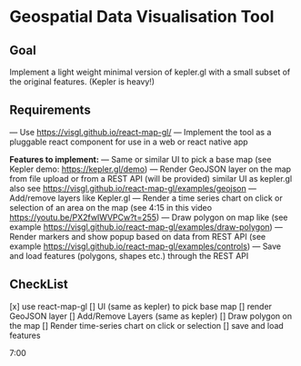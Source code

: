 # Geospatial Data Visualisation Tool

## Goal

Implement a light weight minimal version of kepler.gl with a small subset of the original features. (Kepler is heavy!)

## Requirements

— Use https://visgl.github.io/react-map-gl/
— Implement the tool as a pluggable react component for use in a web or react native app

**Features to implement:**
— Same or similar UI to pick a base map (see Kepler demo: https://kepler.gl/demo)
— Render GeoJSON layer on the map from file upload or from a REST API (will be provided) similar UI as kepler.gl also see https://visgl.github.io/react-map-gl/examples/geojson
— Add/remove layers like Kepler.gl
— Render a time series chart on click or selection of an area on the map (see 4:15 in this video https://youtu.be/PX2fwIWVPCw?t=255)
— Draw polygon on map like (see example https://visgl.github.io/react-map-gl/examples/draw-polygon)
— Render markers and show popup based on data from REST API (see example https://visgl.github.io/react-map-gl/examples/controls)
— Save and load features (polygons, shapes etc.) through the REST API

## CheckList

[x] use react-map-gl
[] UI (same as kepler) to pick base map
[] render GeoJSON layer
[] Add/Remove Layers (same as kepler)
[] Draw polygon on the map
[] Render time-series chart on click or selection
[] save and load features

7:00

